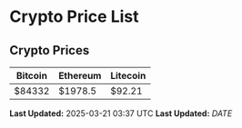 # Crypto Price List

## Crypto Prices
| Bitcoin | Ethereum | Litecoin |
| ------- | -------- | -------- |
| $84332 | $1978.5 | $92.21 |
**Last Updated:** 2025-03-21 03:37 UTC
**Last Updated:** $DATE$
